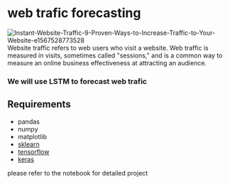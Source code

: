 # web trafic forecasting
![Instant-Website-Traffic-9-Proven-Ways-to-Increase-Traffic-to-Your-Website-e1567528773528](https://user-images.githubusercontent.com/77840111/183321580-3b5f0159-f78c-43e1-9e8d-644020c3e4ed.jpg)  
Website traffic refers to web users who visit a website. Web traffic is measured in visits, sometimes called "sessions," and is a common way to measure an online business effectiveness at attracting an audience.  
  
### We will use LSTM to forecast web trafic
## Requirements  
- pandas
- numpy
- matplotlib
- [sklearn](https://scikit-learn.org/stable/)
- [tensorflow](https://www.tensorflow.org/)
- [keras](https://keras.io/)
  
 please refer to the notebook for detailed project
